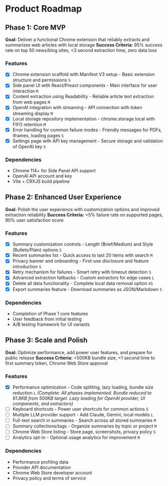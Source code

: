 # Product Roadmap

## Phase 1: Core MVP

**Goal:** Deliver a functional Chrome extension that reliably extracts and summarizes web articles with local storage
**Success Criteria:** 95% success rate on top 50 news/blog sites, <3 second extraction time, zero data loss

### Features

- [x] Chrome extension scaffold with Manifest V3 setup - Basic extension structure and permissions `S`
- [x] Side panel UI with React/Preact components - Main interface for user interaction `M`
- [x] Content extraction using Readability - Reliable article text extraction from web pages `M`
- [x] OpenAI integration with streaming - API connection with token streaming display `M`
- [x] Local storage repository implementation - chrome.storage.local with FIFO retention `M`
- [x] Error handling for common failure modes - Friendly messages for PDFs, iframes, loading pages `S`
- [x] Settings page with API key management - Secure storage and validation of OpenAI key `S`

### Dependencies

- Chrome 114+ for Side Panel API support
- OpenAI API account and key
- Vite + CRXJS build pipeline

## Phase 2: Enhanced User Experience

**Goal:** Polish the user experience with customization options and improved extraction reliability
**Success Criteria:** <5% failure rate on supported pages, 90% user satisfaction score

### Features

- [x] Summary customization controls - Length (Brief/Medium) and Style (Bullets/Plain) options `S`
- [x] Recent summaries list - Quick access to last 20 items with search `M`
- [x] Privacy banner and onboarding - First-use disclosure and feature introduction `S`
- [x] Retry mechanism for failures - Smart retry with timeout detection `S`
- [x] Advanced extraction fallbacks - Custom extractors for edge cases `L`
- [x] Delete all data functionality - Complete local data removal option `XS`
- [x] Export summaries feature - Download summaries as JSON/Markdown `S`

### Dependencies

- Completion of Phase 1 core features
- User feedback from initial testing
- A/B testing framework for UI variants

## Phase 3: Scale and Polish

**Goal:** Optimize performance, add power user features, and prepare for public release
**Success Criteria:** <500KB bundle size, <1 second time to first summary token, Chrome Web Store approval

### Features

- [x] Performance optimization - Code splitting, lazy loading, bundle size reduction `L` _(Complete: All phases implemented. Bundle reduced to 61.8KB from 500KB target. Lazy loading for OpenAI provider, UI components, and extractors)_
- [ ] Keyboard shortcuts - Power user shortcuts for common actions `S`
- [ ] Multiple LLM provider support - Add Claude, Gemini, local models `L`
- [ ] Full-text search in summaries - Search across all stored summaries `M`
- [ ] Summary collections/tags - Organize summaries by topic or project `M`
- [ ] Chrome Web Store listing - Store page, screenshots, privacy policy `S`
- [ ] Analytics opt-in - Optional usage analytics for improvement `M`

### Dependencies

- Performance profiling data
- Provider API documentation
- Chrome Web Store developer account
- Privacy policy and terms of service
